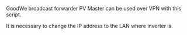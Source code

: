 GoodWe broadcast forwarder
PV Master can be used over VPN with this script.

It is necessary to change the IP address to the LAN where inverter is.
